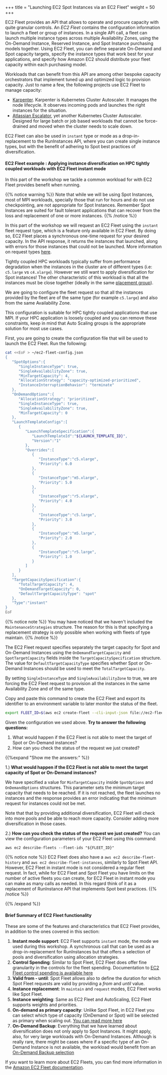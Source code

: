 +++
title = "Launching EC2 Spot Instances via an EC2 Fleet"
weight = 50
+++

EC2 Fleet provides an API that allows to operate and procure capacity with quite granular controls. An *EC2 Fleet* contains the configuration information to launch a
fleet or group of instances. In a single API call, a fleet can launch
multiple instance types across multiple Availability Zones, using the
On-Demand Instance, Reserved Instance, and Spot Instance purchasing
models together. Using EC2 Fleet, you can define separate On-Demand and
Spot capacity targets, specify the instance types that work best for
your applications, and specify how Amazon EC2 should distribute your
fleet capacity within each purchasing model.


Workloads that can benefit from this API are among other
bespoke capacity orchestrators that implement tuned up and optimized logic to provision capacity. Just to name a few, the following projects use EC2 Fleet to manage capacity:

* [Karpenter](https://github.com/awslabs/karpenter). Karpenter is Kubernetes Cluster Autoscaler. It manages the node lifecycle. It observes incoming pods and launches the right instances for the situation.
* [Atlassian Escalator](https://github.com/atlassian/escalator), yet another Kubernetes Cluster Autoscaler. Designed for large batch or job based workloads that cannot be force-drained and moved when the cluster needs to scale down.

EC2 Fleet can also be used in `instant` type or mode as a drop-in-replacement to the RunInstances API, where you can create single instance types, but with the benefit of adhering to Spot best practices of diversification.

#### EC2 Fleet example : Applying instance diversification on HPC tightly coupled workloads with EC2 Fleet instant mode

In this part of the workshop we tackle a common workload for with EC2 Fleet provides benefit when running.

{{% notice warning %}}
Note that while we will be using Spot Instances, most of MPI workloads, specially those that run for hours and do not use checkpointing, are not appropriate for Spot Instances. Remember Spot Instances are suited for fault tolerant applications that can recover from the loss and replacement of one or more instances.
{{% /notice %}}

In this part of the workshop we will request an EC2 Fleet using the `instant` fleet request type, which is a feature only available in EC2 Fleet. By doing so, EC2 Fleet places a synchronous one-time request for your desired capacity. In the API response, it returns the instances that launched, along with errors for those instances that could not be launched. More information on request types [here](https://docs.aws.amazon.com/AWSEC2/latest/UserGuide/ec2-fleet-configuration-strategies.html#ec2-fleet-request-type).


Tightly coupled HPC workloads typically suffer from performance degradation when the instances in the cluster are of different types (i.e: `c5.large` vs `c4.xlarge`). However we still want to apply diversification for Spot instances! The other characteristic of this workload is that all the instances must be close together (ideally in the same [placement group](https://docs.aws.amazon.com/AWSEC2/latest/UserGuide/placement-groups.html)).

We are going to configure the fleet request so that all the instances provided by the fleet are of the same type (for example `c5.large`) and also from the same Availability Zone.

This configuration is suitable for HPC tightly coupled applications that use MPI. If your HPC application is loosely coupled and you can remove these constraints, keep in mind that Auto Scaling groups is the appropriate solution for most use cases.

First, you are going to create the configuration file that will be used to launch the EC2 Fleet. Run the following:

```bash
cat <<EoF > ~/ec2-fleet-config.json
{
   "SpotOptions":{
      "SingleInstanceType": true,
      "SingleAvailabilityZone": true,
      "MinTargetCapacity": 4,
      "AllocationStrategy": "capacity-optimized-prioritized",
      "InstanceInterruptionBehavior": "terminate"
   },
   "OnDemandOptions":{
      "AllocationStrategy": "prioritized",
      "SingleInstanceType": true,
      "SingleAvailabilityZone": true,
      "MinTargetCapacity": 0
   },
   "LaunchTemplateConfigs":[
      {
         "LaunchTemplateSpecification":{
            "LaunchTemplateId":"${LAUNCH_TEMPLATE_ID}",
            "Version":"1"
         },
         "Overrides":[
            {
               "InstanceType":"c5.xlarge",
               "Priority": 6.0
            },
            {
               "InstanceType":"m5.xlarge",
               "Priority": 5.0
            },
            {
               "InstanceType":"r5.xlarge",
               "Priority": 4.0
            },
            {
               "InstanceType":"c5.large",
               "Priority": 3.0
            },
            {
               "InstanceType":"m5.large",
               "Priority": 2.0
            },
            {
               "InstanceType":"r5.large",
               "Priority": 1.0
            }
         ]
      }
   ],
   "TargetCapacitySpecification":{
      "TotalTargetCapacity": 4,
      "OnDemandTargetCapacity": 0,
      "DefaultTargetCapacityType": "spot"
   },
   "Type":"instant"
}
EoF
```

{{% notice note %}}
You may have noticed that we haven't included the `MaintenanceStrategies` structure. The reason for this is that specifying a replacement strategy is only possible when working with fleets of type maintain.
{{% /notice %}}

The EC2 Fleet request specifies separately the target capacity for Spot and On-Demand Instances using the `OnDemandTargetCapacity` and `SpotTargetCapacity` fields inside the `TargetCapacitySpecification` structure. The value for `DefaultTargetCapacityType` specifies whether Spot or On-Demand Instances should be used to meet the `TotalTargetCapacity`.

By setting `SingleInstanceType` and `SingleAvailabilityZone` to true, we are forcing the EC2 Fleet request to provision all the instances in the same Availability Zone and of the same type.  

Copy and paste this command to create the EC2 Fleet and export its identifier to an environment variable to later monitor the status of the fleet.

```bash
export FLEET_ID=$(aws ec2 create-fleet --cli-input-json file://ec2-fleet-config.json | jq -r '.FleetId')
```

Given the configuration we used above. **Try to answer the following questions:**

1. What would happen if the EC2 Fleet is not able to meet the target of Spot or On-Demand instances?
2. How can you check the status of the request we just created?

{{%expand "Show me the answers:" %}}

1.) **What would happen if the EC2 Fleet is not able to meet the target capacity of Spot or On-Demand instances?**

We have specified a value for `MinTargetCapacity` inside `SpotOptions` and `OnDemandOptions` structures. This parameter sets the minimum target capacity that needs to be reached. If it is not reached, the fleet launches no instances and the response provides an error indicating that the minimum request for instances could not be met.

Note that that by providing additional diversification, EC2 Fleet will check into more pools and be able to reach more capacity. Consider adding more diversification in those cases.

2.) **How can you check the status of the request we just created?**
You can view the configuration parameters of your EC2 Fleet using this command:

```
aws ec2 describe-fleets --fleet-ids "${FLEET_ID}"
```


{{% notice note %}}
EC2 Fleet does also have a `aws ec2 describe-fleet-history` and `aws ec2 describe-fleet-instances`, similarly to Spot Fleet API. However, EC2 Fleet in instant mode is not considered a regular fleet request. In fact, while for EC2 Fleet and Spot Fleet you have limits on the number of active fleets you can create, for EC2 Fleet in instant mode you can make as many calls as needed. In this regard think of it as a replacement of RunInstance API that implements Spot best practices.
{{% /notice %}}

{{% /expand %}}


#### Brief Summary of EC2 Fleet functionality

These are some of the features and characteristics that EC2 Fleet provides, in addition to the ones covered in this section:

1. **Instant mode support**: EC2 Fleet supports `instant` mode, the mode we used during this workshop. A synchronous call that can be used as a drop-in-replacement for RunInstances but that offers a selection of pools and diversification using allocation strategies.
2. **Control Spending**: Similar to Spot Fleet, EC2 Fleet does offer fine granularity in the controls for the fleet spending. Documentation to [EC2 Fleet control spending is available here](https://docs.aws.amazon.com/AWSEC2/latest/UserGuide/ec2-fleet-configuration-strategies.html#ec2-fleet-control-spending)
3. **Valid from - until**: Spot Fleet allows also to define the duration for which Spot Fleet requests are valid by providing a *from* and *until* value.
4. **Instance replacement**: In `maintain` and `request` modes, EC2 Fleet works like Spot Fleet.
5. **Instance weighting**: Same as EC2 Fleet and AutoScaling, EC2 Fleet supports weights and priorities.
6. **On-demand as primary capacity**: Unlike Spot Fleet, in EC2 Fleet you can select which type of capacity (OnDemand or Spot) will be selected as primary when scaling out. [You can read more here](https://docs.aws.amazon.com/AWSEC2/latest/UserGuide/ec2-fleet-configuration-strategies.html#ec2-fleet-on-demand-walkthrough)
7. **On-Demand Backup**: Everything that we have learned about diversification does not only apply to Spot Instances. It might apply, also, for very large workloads with On-Demand Instances. Although is really rare, there might be cases where if a specific type of an On-Demand Instance is not available, the workload would benefit from an [On-Demand Backup selection](https://docs.aws.amazon.com/AWSEC2/latest/UserGuide/ec2-fleet-configuration-strategies.html#ec2-fleet-on-demand-backup)

If you want to learn more about EC2 Fleets, you can find more information in the [Amazon EC2 Fleet documentation](https://docs.aws.amazon.com/AWSEC2/latest/UserGuide/ec2-fleet.html).
